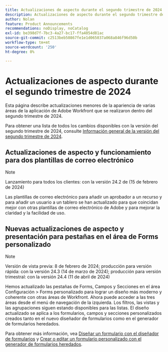 ```yaml
---
title: Actualizaciones de aspecto durante el segundo trimestre de 2024
description: Actualizaciones de aspecto durante el segundo trimestre de 2024
author: Nolan
feature: Product Announcements
recommendations: noDisplay, noCatalog
exl-id: be398d7f-7bc3-4a27-bc17-ffa4054d81ac
source-git-commit: c2513beb50867fe1e1d065037a068a846f96d50b
workflow-type: tm+mt
source-wordcount: '250'
ht-degree: 0%

---
```


# Actualizaciones de aspecto durante el segundo trimestre de 2024

Esta página describe actualizaciones menores de la apariencia de varias áreas de la aplicación de Adobe Workfront que se realizaron dentro del segundo trimestre de 2024.

Para obtener una lista de todos los cambios disponibles con la versión del segundo trimestre de 2024, consulte [Información general de la versión del segundo trimestre de 2024](/help/quicksilver/product-announcements/product-releases/24-q2-release-activity/24-q2-release-overview.md).

## Actualizaciones de aspecto y funcionamiento para dos plantillas de correo electrónico

>[!NOTE]
>
>Lanzamiento para todos los clientes: con la versión 24.2 de (15 de febrero de 2024)

Las plantillas de correo electrónico para añadir un aprobador a un recurso y para añadir un usuario a un tablero se han actualizado para que coincidan mejor con otras plantillas de correo electrónico de Adobe y para mejorar la claridad y la facilidad de uso.

## Nuevas actualizaciones de aspecto y presentación para pestañas en el área de Forms personalizado

>[!NOTE]
>
>Versión de vista previa: 8 de febrero de 2024; producción para versión rápida: con la versión 24.3 (14 de marzo de 2024); producción para versión trimestral: con la versión 24.4 (11 de abril de 2024)

Hemos actualizado las pestañas de Forms, Campos y Secciones en el área Configuración > Forms personalizado para lograr un diseño más moderno y coherente con otras áreas de Workfront. Ahora puede acceder a las tres áreas desde el menú de navegación de la izquierda. Los filtros, las vistas y las agrupaciones siguen estando disponibles para las listas. El diseño actualizado se aplica a los formularios, campos y secciones personalizados creados tanto en el nuevo diseñador de formularios como en el generador de formularios heredados.

Para obtener más información, vea [Diseñar un formulario con el diseñador de formularios](/help/quicksilver/administration-and-setup/customize-workfront/create-manage-custom-forms/form-designer/design-a-form/design-a-form.md) y [Crear o editar un formulario personalizado con el generador de formularios heredados](/help/quicksilver/administration-and-setup/customize-workfront/create-manage-custom-forms/create-or-edit-a-custom-form.md).
